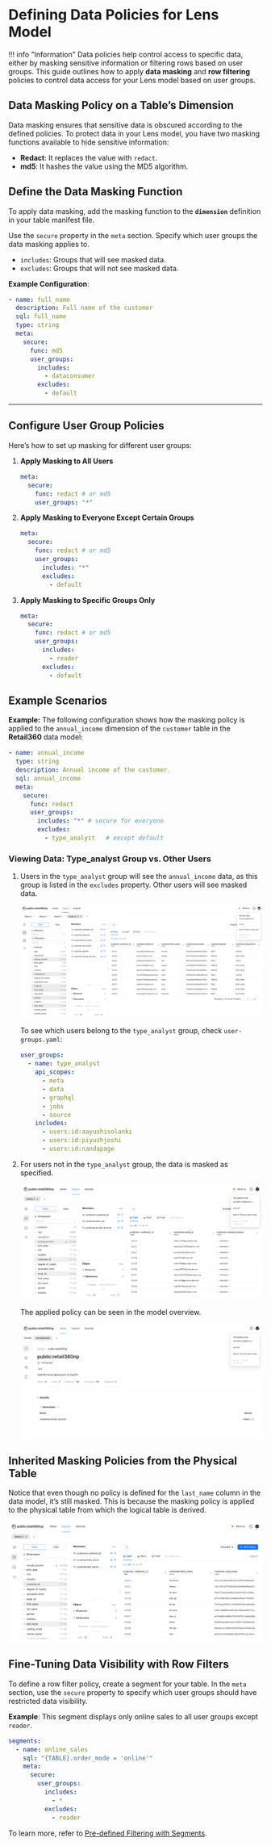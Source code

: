 # Defining Data Policies for Lens Model

!!! info "Information"
    Data policies help control access to specific data, either by masking sensitive information or filtering rows based on user groups. This guide outlines how to apply **data masking** and **row filtering** policies to control data access for your Lens model based on user groups.


## Data Masking Policy on a Table’s Dimension

Data masking ensures that sensitive data is obscured according to the defined policies. To protect data in your Lens model, you have two masking functions available to hide sensitive information:

- **Redact**: It replaces the value with `redact`.
- **md5**: It hashes the value using the MD5 algorithm.

## Define the Data Masking Function

To apply data masking, add the masking function to the **`dimension`** definition in your table manifest file.

Use the `secure` property in the `meta` section. Specify which user groups the data masking applies to.

- `includes`: Groups that will see masked data.
- `excludes`: Groups that will not see masked data.

**Example Configuration**:

```yaml
- name: full_name
  description: Full name of the customer
  sql: full_name
  type: string
  meta:
    secure:
      func: md5
      user_groups:
        includes:
          - dataconsumer
        excludes:
          - default
```

---

## Configure User Group Policies

Here’s how to set up masking for different user groups:

1. **Apply Masking to All Users**
    
    ```yaml
    meta:
      secure:
        func: redact # or md5
        user_groups: "*"
    ```
    
2. **Apply Masking to Everyone Except Certain Groups**
    
    ```yaml
    meta:
      secure:
        func: redact # or md5
        user_groups:
          includes: "*"
          excludes:
            - default
    ```
    
3. **Apply Masking to Specific Groups Only**
    
    ```yaml
    meta:
      secure:
        func: redact # or md5
        user_groups:
          includes:
            - reader
          excludes:
            - default
    
    ```
    

## Example Scenarios

**Example:** The following configuration shows how the masking policy is applied to the `annual_income` dimension of the `customer` table in the **Retail360** data model:

```yaml
- name: annual_income
  type: string
  description: Annual income of the customer.
  sql: annual_income
  meta:
    secure:
      func: redact
      user_groups:
        includes: "*" # secure for everyone
        excludes:
          - type_analyst   # except default 
```

### **Viewing Data: Type_analyst Group vs. Other Users**

1. Users in the `type_analyst` group will see the `annual_income` data, as this group is listed in the `excludes` property. Other users will see masked data.
    
    ![data_for_excluded_user.png](/quick_guides/apply_data_policy_lens/data_for_excluded_user.png)
    
    To see which users belong to the `type_analyst` group, check `user-groups.yaml`:
    
    ```yaml
    user_groups:
      - name: type_analyst
        api_scopes:
          - meta
          - data
          - graphql
          - jobs
          - source
        includes:
          - users:id:aayushisolanki
          - users:id:piyushjoshi
          - users:id:nandapage
    ```
    
2. For users not in the `type_analyst` group, the data is masked as specified.
    
    ![redact_data.png](/quick_guides/apply_data_policy_lens/redact_data.png)
    
    The applied policy can be seen in the model overview.
    
    ![redact_column_info.png](/quick_guides/apply_data_policy_lens/redact_column_info.png)
    

## Inherited Masking Policies from the Physical Table

Notice that even though no policy is defined for the `last_name` column in the data model, it’s still masked. This is because the masking policy is applied to the physical table from which the logical table is derived.

![col_masked_parent_policy.png](/quick_guides/apply_data_policy_lens/col_masked_parent_policy.png)

## Fine-Tuning Data Visibility with Row Filters

To define a row filter policy, create a segment for your table. In the `meta` section, use the `secure` property to specify which user groups should have restricted data visibility.

**Example**: This segment displays only online sales to all user groups except `reader`.

```yaml
segments:
  - name: online_sales
    sql: "{TABLE}.order_mode = 'online'"
    meta:
      secure:
        user_groups:
          includes:
            - *
          excludes:
            - reader

```

To learn more, refer to [Pre-defined Filtering with Segments](/quick_guides/working_with_segments/).